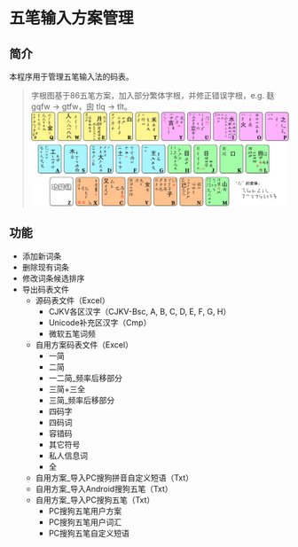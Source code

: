 # 五笔输入方案管理
## 简介
本程序用于管理五笔输入法的码表。

> 字根图基于86五笔方案，加入部分繁体字根，并修正错误字根，e.g. 麸 gqfw $\to$ gtfw，囱 tlq $\to$ tlt。
![五笔字根表](./images/wubiRadicals_86_加入繁体字根_易读版.jpg)

## 功能
- 添加新词条
- 删除现有词条
- 修改词条候选排序
- 导出码表文件
    - 源码表文件（Excel）
        - CJKV各区汉字（CJKV-Bsc, A, B, C, D, E, F, G, H）
        - Unicode补充区汉字（Cmp）
        - 微软五笔词频
    - 自用方案码表文件（Excel）
        - 一简
        - 二简
        - 一二简_频率后移部分
        - 三简+三全
        - 三简_频率后移部分
        - 四码字
        - 四码词
        - 容错码
        - 其它符号
        - 私人信息词
        - 全
    - 自用方案_导入PC搜狗拼音自定义短语（Txt）
    - 自用方案_导入Android搜狗五笔（Txt）
    - 自用方案_导入PC搜狗五笔（Txt）
        - PC搜狗五笔用户方案
        - PC搜狗五笔用户词汇
        - PC搜狗五笔自定义短语
